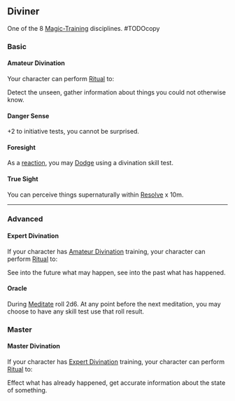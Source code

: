 ## Diviner
One of the 8 [Magic-Training](Magic-Training) disciplines.
#TODOcopy 

### Basic
#### Amateur Divination
Your character can perform [Ritual](Ritual) to:

Detect the unseen, gather information about things you could not otherwise know.

#### Danger Sense
+2 to initiative tests, you cannot be surprised.

#### Foresight
As a [reaction](Combat#Reacting%20to%20Attacks), you may [Dodge](Combat#Dodge) using a divination skill test.

#### True Sight
You can perceive things supernaturally within [Resolve](Stats#Resolve) x 10m.

---
### Advanced
#### Expert Divination
If your character has [Amateur Divination](#Amateur%20Divination) training, your character can perform [Ritual](Ritual) to:

See into the future what may happen, see into the past what has happened.

#### Oracle
During [Meditate](Telling-The-Story#Meditate) roll 2d6. At any point before the next meditation, you may choose to have any skill test use that roll result.

### Master

#### Master Divination
If your character has [Expert Divination](#Expert%20Divination) training, your character can perform [Ritual](Ritual) to:

Effect what has already happened, get accurate information about the state of something.